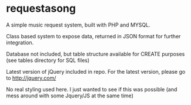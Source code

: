 # requestasong

A simple music request system, built with PHP and MYSQL.

Class based system to expose data, returned in JSON format for further integration.

Database not included, but table structure available for CREATE purposes (see tables directory for SQL files)

Latest version of jQuery included in repo. For the latest version, please go to http://jquery.com/

No real styling used here. I just wanted to see if this was possible (and mess around with some Jquery/JS at the same time)

